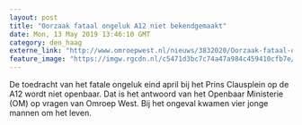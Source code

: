 ```yaml
---
layout: post
title: "Oorzaak fataal ongeluk A12 niet bekendgemaakt"
date: Mon, 13 May 2019 13:46:10 GMT
category: den_haag
externe_link: "http://www.omroepwest.nl/nieuws/3832020/Oorzaak-fataal-ongeluk-A12-niet-bekendgemaakt"
feature_image: "https://imgw.rgcdn.nl/c5471d3bc7c74a47a984c459410cfb7e/opener/3825781.jpg"
---
```


De toedracht van het fatale ongeluk eind april bij het Prins Clausplein op de A12 wordt niet openbaar. Dat is het antwoord van het Openbaar Ministerie (OM) op vragen van Omroep West. Bij het ongeval kwamen vier jonge mannen om het leven.
